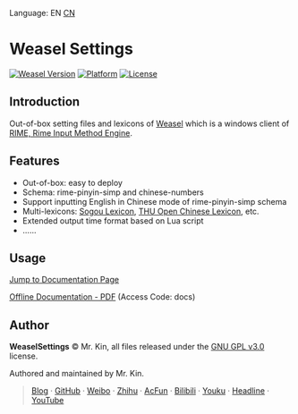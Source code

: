 Language: EN [CN][ReadmeCN]

[ReadmeCN]: ./README_CN.md

# Weasel Settings
[![Weasel Version][]](https://rime.im/download/) [![Platform][]]() [![License][]](./LICENSE)

[Weasel Version]: https://img.shields.io/badge/weasel-v0.15.0+-blue
[Platform]: https://img.shields.io/badge/platform-windows-blue
[License]: https://img.shields.io/github/license/Mister-Kin/WeaselSettings?color=blue

## Introduction
Out-of-box setting files and lexicons of [Weasel][] which is a windows client of [RIME, Rime Input Method Engine][].

[Weasel]: https://github.com/rime/weasel/
[RIME, Rime Input Method Engine]: https://github.com/rime/librime

## Features
- Out-of-box: easy to deploy
- Schema: rime-pinyin-simp and chinese-numbers
- Support inputting English in Chinese mode of rime-pinyin-simp schema
- Multi-lexicons: [Sogou Lexicon][], [THU Open Chinese Lexicon][], etc.
- Extended output time format based on Lua script
- ......

[Sogou Lexicon]: https://pinyin.sogou.com/dict/
[THU Open Chinese Lexicon]: https://github.com/thunlp/THUOCL

## Usage
[Jump to Documentation Page][]

[Offline Documentation - PDF][] (Access Code: docs)

[Jump to Documentation Page]: https://mister-kin.github.io/works/software-works/weasel-settings/
[Offline Documentation - PDF]: https://wwr.lanzoui.com/b02c7lamf

## Author
**WeaselSettings** © Mr. Kin, all files released under the [GNU GPL v3.0][] license.

Authored and maintained by Mr. Kin.

> [Blog][] · [GitHub][] · [Weibo][] · [Zhihu][] · [AcFun][] · [Bilibili][] · [Youku][] · [Headline][] · [YouTube][]

[GNU GPL v3.0]: ./LICENSE
[Blog]: https://mister-kin.github.io
[GitHub]: https://github.com/mister-kin
[Weibo]: https://weibo.com/6270111192
[Bilibili]: http://space.bilibili.com/17025250?
[Youku]: http://i.youku.com/i/UNjA3MTk5Mjgw?spm=a2hzp.8253869.0.0
[YouTube]: https://www.youtube.com/@Mister-Kin
[Headline]: https://www.toutiao.com/c/user/835254071079053/#mid=1663279303982091
[Zhihu]: https://www.zhihu.com/people/drwu-94
[AcFun]: https://www.acfun.cn/u/73269306
